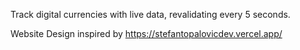 Track digital currencies with live data, revalidating every 5 seconds. 

Website Design inspired by https://stefantopalovicdev.vercel.app/
